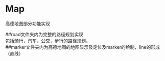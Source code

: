 # Map
高德地图部分功能实现

##road文件夹内为完整的路径规划实现</br>
  包括骑行，汽车，公交，步行的路径规划。</br>
##marker文件夹内为高德地图的地图显示及定位及marker的绘制，line的形成（直线）
